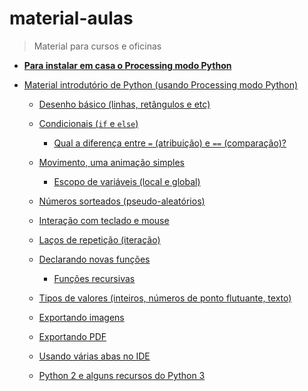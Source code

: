 # material-aulas
> Material para cursos e oficinas

- **[Para instalar em casa o Processing modo Python](https://abav.lugaralgum.com/como-instalar-o-processing-modo-python/)**

- [Material introdutório de Python (usando Processing modo Python)](//blob/master/Processing-Python)

  - [Desenho básico (linhas, retângulos e etc)](/Processing-Python/desenho-basico_py.md)

  - [Condicionais (`if` e `else`)](/Processing-Python/condicionais_py.md)
    - [Qual a diferença entre `=` (atribuição) e `==` (comparação)?](/Processing-Python/atribuicao-e-comparacao.md)
  
  - [Movimento, uma animação simples](/Processing-Python/movimento_py.md)
    - [Escopo de variáveis (local e global)](/Processing-Python/escopo_py.md)
  
  - [Números sorteados (pseudo-aleatórios)](/Processing-Python/numeros-aleatorios_py.md)
  
  - [Interação com teclado e mouse](/Processing-Python/input_py.md)
  
  - [Laços de repetição (iteração)](/Processing-Python/lacos_py.md)
  
  - [Declarando novas funções](/Processing-Python/funcoes_py.md)
    - [Funções recursivas](/Processing-Python/recursao_py.md)

  - [Tipos de valores (inteiros, números de ponto flutuante, texto)](/Processing-Python/tipagem_py.md)
  
  - [Exportando imagens](/Processing-Python/exportando_imagem.md)
  - [Exportando PDF](/Processing-Python/exportando_pdf.md)

  - [Usando várias abas no IDE](/Processing-Python/modulos.md)
  - [Python 2 e alguns recursos do Python 3](/Processing-Python/futuro.md)
